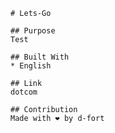 
    # Lets-Go

    ## Purpose
    Test

    ## Built With
    * English

    ## Link
    dotcom

    ## Contribution
    Made with ❤️ by d-fort
    